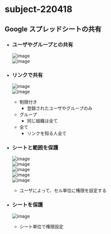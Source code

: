 # subject-220418

## Google スプレッドシートの共有
- ### ユーザやグループとの共有
  ![image](https://user-images.githubusercontent.com/1501327/164893761-53713702-8624-4a56-87c0-ec620e8b6801.png)\
  ![image](https://user-images.githubusercontent.com/1501327/164957475-8a9c8667-e27c-402d-818b-b3e7432e3068.png)


- ### リンクで共有
  ![image](https://user-images.githubusercontent.com/1501327/164893833-084b8300-35b5-4fd1-b3f8-d5ea7312e4b2.png)\
  ![image](https://user-images.githubusercontent.com/1501327/164957489-a8eee06c-ccec-4492-963f-97e3933bccec.png)
  - 制限付き
    - 登録されたユーザやグループのみ
  - グループ
    - 同じ組織は全て
  - 全て
    - リンクを知る人全て

- ### シートと範囲を保護
  ![image](https://user-images.githubusercontent.com/1501327/164957436-2b6c86fe-df34-4895-bcf2-ba1e016856ec.png)\
  ![image](https://user-images.githubusercontent.com/1501327/164957424-64b30998-241b-4182-bfdb-e6da7b14550e.png)\
  ![image](https://user-images.githubusercontent.com/1501327/164957393-a92afdef-bab4-461a-9ffc-78292ac35aee.png)\
  ![image](https://user-images.githubusercontent.com/1501327/164894221-24178a7c-c77a-4b3e-a501-296897453a32.png)\
  ![image](https://user-images.githubusercontent.com/1501327/164894279-3bfdbbdb-8506-4ccf-8b62-302fb90179d1.png)
  - ユーザによって、セル単位に権限を設定する

- ### シートを保護
  ![image](https://user-images.githubusercontent.com/1501327/164957380-d6096882-a321-4f7b-b51b-ee6413c73092.png)
  - シート単位で権限設定
